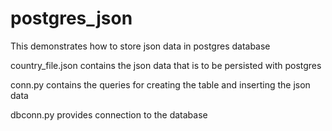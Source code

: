 # postgres_json
This demonstrates how to store json data in postgres database

country_file.json contains the json data that is to be persisted with postgres

conn.py contains the queries for creating the table and inserting the json data

dbconn.py provides connection to the database

